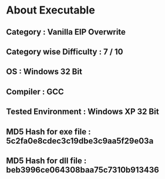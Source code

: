 
# About Executable

## Category : Vanilla EIP Overwrite

## Category wise Difficulty : 7 / 10

## OS : Windows 32 Bit 

## Compiler : GCC

## Tested Environment : Windows XP 32 Bit

## MD5 Hash for exe file : 5c2fa0e8cdec3c19dbe3c9aa5f29e03a

## MD5 Hash for dll file : beb3996ce064308baa75c7310b913436
